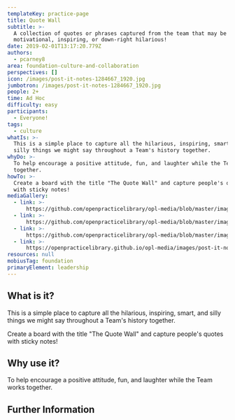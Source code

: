 ```yaml
---
templateKey: practice-page
title: Quote Wall
subtitle: >-
  A collection of quotes or phrases captured from the team that may be
  motivational, inspiring, or down-right hilarious!
date: 2019-02-01T13:17:20.779Z
authors:
  - pcarney8
area: foundation-culture-and-collaboration
perspectives: []
icon: /images/post-it-notes-1284667_1920.jpg
jumbotron: /images/post-it-notes-1284667_1920.jpg
people: 2+
time: Ad Hoc
difficulty: easy
participants:
  - Everyone!
tags:
  - culture
whatIs: >-
  This is a simple place to capture all the hilarious, inspiring, smart, and
  silly things we might say throughout a Team's history together.
whyDo: >-
  To help encourage a positive attitude, fun, and laughter while the Team works
  together.
howTo: >-
  Create a board with the title "The Quote Wall" and capture people's quotes
  with sticky notes!
mediaGallery:
  - link: >-
      https://github.com/openpracticelibrary/opl-media/blob/master/images/quote%20wall%203.JPG?raw=true
  - link: >-
      https://github.com/openpracticelibrary/opl-media/blob/master/images/quote%20wall%202.jpg?raw=true
  - link: >-
      https://github.com/openpracticelibrary/opl-media/blob/master/images/Quote%20wall.JPG?raw=true
  - link: >-
      https://openpracticelibrary.github.io/opl-media/images/post-it-notes-1284667_1920.jpg
resources: null
mobiusTag: foundation
primaryElement: leadership
---
```

## What is it?

This is a simple place to capture all the hilarious, inspiring, smart, and silly things we might say throughout a Team's history together.



Create a board with the title "The Quote Wall" and capture people's quotes with sticky notes!

## Why use it?

To help encourage a positive attitude, fun, and laughter while the Team works together.

## Further Information
